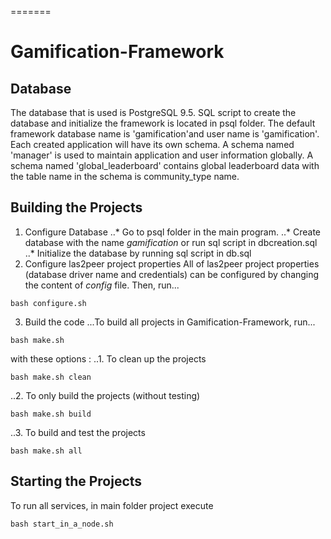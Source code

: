 
=======
# Gamification-Framework

## Database
The database that is used is PostgreSQL 9.5. SQL script to create the database and initialize the framework is located in psql folder.
The default framework database name is 'gamification'and user name is 'gamification'. Each created application will have its own schema. A schema named 'manager' is used to maintain application and user information globally. A schema named 'global_leaderboard' contains global leaderboard data with the table name in the schema is community_type name.

## Building the Projects

1. Configure Database
..* Go to psql folder in the main program.
..* Create database with the name *gamification* or run sql script in dbcreation.sql
..* Initialize the database by running sql script in db.sql
2. Configure las2peer project properties
All of las2peer project properties (database driver name and credentials) can be configured by changing the content of *config* file. Then, run...
```
bash configure.sh
```
3. Build the code
...To build all projects in Gamification-Framework, run...
```
bash make.sh
```
with these options :
..1.  To clean up the projects
```
bash make.sh clean
```
..2. To only build the projects (without testing)
```
bash make.sh build
```
..3. To build and test the projects
```
bash make.sh all
```

## Starting the Projects

To run all services, in main folder project execute
```
bash start_in_a_node.sh
```
